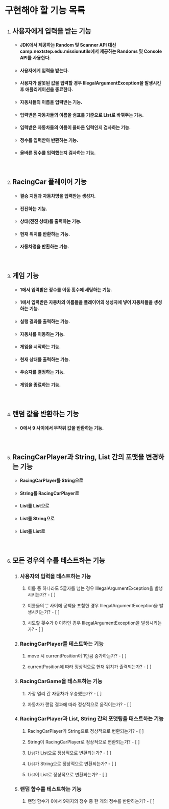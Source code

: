 <h1>구현해야 할 기능 목록</h1>

<ol>
    <li>
        <h2>사용자에게 입력을 받는 기능</h2>
        <ul>
            <li><h4>JDK에서 제공하는 Random 및 Scanner API 대신 camp.nextstep.edu.missionutils에서 제공하는 Randoms 및 Console API를 사용한다.</h4></li>
            <li><h4>사용자에게 입력을 받는다.</h4></li>
            <li><h4>사용자가 잘못된 값을 입력할 경우 IllegalArgumentException을 발생시킨 후 애플리케이션을 종료한다.</h4></li>
            <li><h4>자동차들의 이름을 입력받는 기능.</h4></li>
            <li><h4>입력받은 자동차들의 이름을 쉼표를 기준으로  List로 바꿔주는 기능.</h4>
            <li><h4>입력받은 자동차들의 이름이 올바른 입력인지 검사하는 기능.</h4></li>
            <li><h4>정수를 입력받아 반환하는 기능.</h4></li>
            <li><h4>올바른 정수를 입력했는지 검사하는 기능.</h4></li>
        </ul>
    </li>
    <br>
    <li>
        <h2>RacingCar 플레이어 기능</h2>
        <ul>
            <li><h4>결승 지점과 자동차명을 입력받는 생성자.</h4></li>
            <li><h4>전진하는 기능.</h4></li>
            <li><h4>상태(전진 상태)를 출력하는 기능.</h4></li>
            <li><h4>현재 위치를 반환하는 기능.</h4></li>
            <li><h4>자동차명을 반환하는 기능.</h4></li>
        </ul>
    </li>
    <br>
    <li>
        <h2>게임 기능</h2>  
        <ul>
            <li><h4>1에서 입력받은 정수를 이동 횟수에 세팅하는 기능.</h4></li>
            <li><h4>1에서 입력받은 자동차의 이름들을 플레이어의 생성자에 넣어 자동차들을 생성하는 기능.</h4></li>
            <li><h4>실행 결과를 출력하는 기능.</h4></li>
            <li><h4>자동차를 이동하는 기능.</h4></li>
            <li><h4>게임을 시작하는 기능.</h4></li>
            <li><h4>현재 상태를 출력하는 기능.</h4></li>
            <li><h4>우승자를 결정하는 기능.</h4></li>
            <li><h4>게임을 종료하는 기능.</h4></li>
        </ul>
    </li>
    <br>
    <li>
        <h2>랜덤 값을 반환하는 기능</h2>
        <ul>
            <li><h4>0에서 9 사이에서 무작위 값을 반환하는 기능.</h4></li>
        </ul>
    </li>
    <br>
    <li>
        <h2>RacingCarPlayer과 String, List 간의 포맷을 변경하는 기능</h2>
        <ul>
            <li><h4>RacingCarPlayer를 String으로</h4></li>
            <li><h4>String를 RacingCarPlayer로</h4></li>
            <li><h4>List<RacingCarPlayer>를 List<String>으로</h4></li>
            <li><h4>List<RacingCarPlayer>를 String으로</h4></li>
            <li><h4>List<String>를 List<RacingCarPlayer>로</h4></li>
        </ul>
    </li>
    <br>
    <li>
        <h2>모든 경우의 수를 테스트하는 기능</h2>
        <ol>
            <li>
                <h3>사용자의 입력을 테스트하는 기능</h3>
                <ol>
                    <li><p>이름 중 하나라도 5글자를 넘는 경우 IllegalArgumentException을 발생시키는가? - [ ]</p></li>
                    <li><p>이름들의 ',' 사이에 공백을 포함한 경우 IllegalArgumentException을 발생시키는가? - [ ]</p></li>
                    <li><p>시도할 횟수가 0 이하인 경우 IllegalArgumentException을 발생시키는가? - [ ]</p></li>
                </ol>
            </li>
            <li>
                <h3>RacingCarPlayer를 테스트하는 기능</h3>
                <ol>
                    <li><p>move 시 currentPosition이 1만큼 증가하는가? - [ ]</p></li>
                    <li><p>currentPosition에 따라 정상적으로 현재 위치가 출력되는가? - [ ]</p></li>
                </ol>
            </li>
            <li>
                <h3>RacingCarGame을 테스트하는 기능</h3>
                <ol>
                    <li><p>가장 멀리 간 자동차가 우승했는가? - [ ]</p></li>
                    <li>자동차가 랜덤 결과에 따라 정상적으로 움직이는가? - [ ]</li>
                </ol>
            </li>
            <li>
                <h3>RacingCarPlayer과 List, String 간의 포맷팅을 태스트하는 기능</h3>
                <ol>
                    <li><p>RacingCarPlayer가 String으로 정상적으로 변환되는가? - [ ]</p></li>
                    <li><p>String이 RacingCarPlayer로 정상적으로 변환되는가? - [ ]</p></li>
                    <li><p>List<RacingCarPlayer>가 List<String>으로 정상적으로 변환되는가? - [ ]</p></li>
                    <li><p>List<RacingCarPlayer>가 String으로 정상적으로 변환되는가? - [ ]</p></li>
                    <li><p>List<String>이 List<RacingCarPlayer>로 정상적으로 변환되는가? - [ ]</p></li>
                </ol>
            </li>
            <li>
                <h3>랜덤 함수를 테스트하는 기능</h3>
                <ol>
                    <li><p>랜덤 함수가 0에서 9까지의 정수 중 한 개의 정수를 반환하는가? - [ ]</p></li>
                </ol>
            </li>
        </ol>
    </li>
</ol>